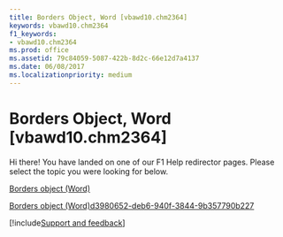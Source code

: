 ```yaml
---
title: Borders Object, Word [vbawd10.chm2364]
keywords: vbawd10.chm2364
f1_keywords:
- vbawd10.chm2364
ms.prod: office
ms.assetid: 79c84059-5087-422b-8d2c-66e12d7a4137
ms.date: 06/08/2017
ms.localizationpriority: medium
---
```



# Borders Object, Word [vbawd10.chm2364]

Hi there! You have landed on one of our F1 Help redirector pages. Please select the topic you were looking for below.

[Borders object (Word)](https://msdn.microsoft.com/library/6dd1d4cc-2dcf-22c7-a299-4721a5543ba3%28Office.15%29.aspx)

[Borders object (Word)d3980652-deb6-940f-3844-9b357790b227](https://msdn.microsoft.com/library/d3980652-deb6-940f-3844-9b357790b227%28Office.15%29.aspx)

[!include[Support and feedback](~/includes/feedback-boilerplate.md)]